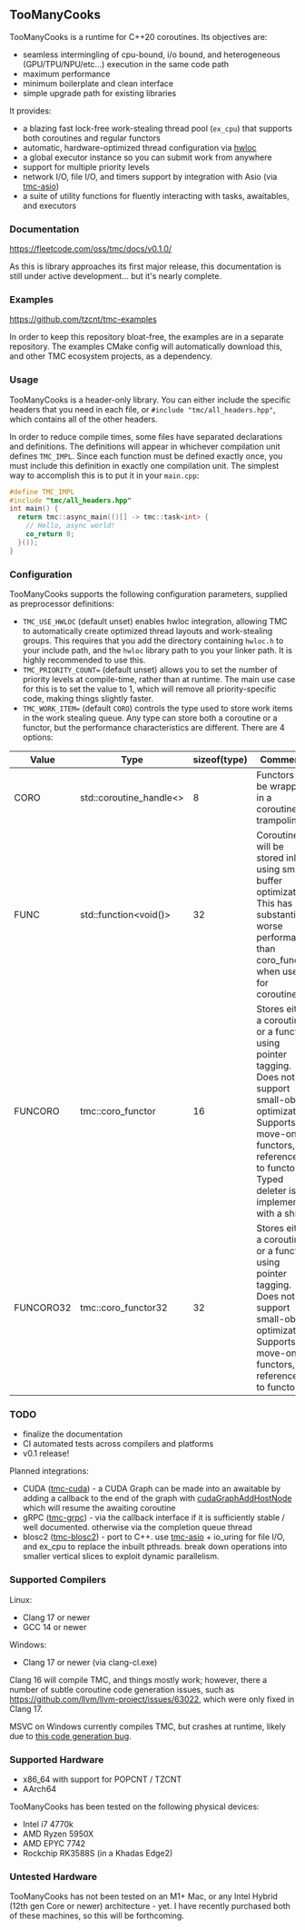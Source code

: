 ## TooManyCooks
TooManyCooks is a runtime for C++20 coroutines. Its objectives are:
- seamless intermingling of cpu-bound, i/o bound, and heterogeneous (GPU/TPU/NPU/etc...) execution in the same code path
- maximum performance
- minimum boilerplate and clean interface
- simple upgrade path for existing libraries

It provides:
- a blazing fast lock-free work-stealing thread pool (`ex_cpu`) that supports both coroutines and regular functors
- automatic, hardware-optimized thread configuration via [hwloc](https://www.open-mpi.org/projects/hwloc/)
- a global executor instance so you can submit work from anywhere
- support for multiple priority levels
- network I/O, file I/O, and timers support by integration with Asio (via [tmc-asio](https://github.com/tzcnt/tmc-asio))
- a suite of utility functions for fluently interacting with tasks, awaitables, and executors

### Documentation
https://fleetcode.com/oss/tmc/docs/v0.1.0/

As this is library approaches its first major release, this documentation is still under active development... but it's nearly complete.

### Examples
https://github.com/tzcnt/tmc-examples

In order to keep this repository bloat-free, the examples are in a separate repository. The examples CMake config will automatically download this, and other TMC ecosystem projects, as a dependency. 

### Usage
TooManyCooks is a header-only library. You can either include the specific headers that you need in each file, or `#include "tmc/all_headers.hpp"`, which contains all of the other headers.

In order to reduce compile times, some files have separated declarations and definitions. The definitions will appear in whichever compilation unit defines `TMC_IMPL`. Since each function must be defined exactly once, you must include this definition in exactly one compilation unit. The simplest way to accomplish this is to put it in your `main.cpp`:
```cpp
#define TMC_IMPL
#include "tmc/all_headers.hpp"
int main() {
  return tmc::async_main(()[] -> tmc::task<int> {
    // Hello, async world!
    co_return 0;
  }());
}
```

### Configuration
TooManyCooks supports the following configuration parameters, supplied as preprocessor definitions:
- `TMC_USE_HWLOC` (default unset) enables hwloc integration, allowing TMC to automatically create optimized thread layouts and work-stealing groups. This requires that you add the directory containing `hwloc.h` to your include path, and the `hwloc` library path to you your linker path. It is highly recommended to use this.
- `TMC_PRIORITY_COUNT=` (default unset) allows you to set the number of priority levels at compile-time, rather than at runtime. The main use case for this is to set the value to 1, which will remove all priority-specific code, making things slightly faster.
- `TMC_WORK_ITEM=` (default `CORO`) controls the type used to store work items in the work stealing queue. Any type can store both a coroutine or a functor, but the performance characteristics are different. There are 4 options:

| Value | Type | sizeof(type) | Comments |
| --- | --- | --- | --- |
| CORO | std::coroutine_handle<> | 8 | Functors will be wrapped in a coroutine trampoline. |
| FUNC | std::function<void()> | 32 | Coroutines will be stored inline using small buffer optimization. This has substantially worse performance than coro_functor when used for coroutines. |
| FUNCORO | tmc::coro_functor | 16 | Stores either a coroutine or a functor using pointer tagging. Does not support small-object optimization. Supports move-only functors, or references to functors. Typed deleter is implemented with a shim. |
| FUNCORO32 | tmc::coro_functor32 | 32 | Stores either a coroutine or a functor using pointer tagging. Does not support small-object optimization. Supports move-only functors, or references to functors. |

### TODO
  - finalize the documentation
  - CI automated tests across compilers and platforms
  - v0.1 release!

Planned integrations:
- CUDA ([tmc-cuda](https://github.com/tzcnt/tmc-cuda)) - a CUDA Graph can be made into an awaitable by adding a callback to the end of the graph with [cudaGraphAddHostNode](https://docs.nvidia.com/cuda/cuda-runtime-api/group__CUDART__GRAPH.html#group__CUDART__GRAPH_1g30e16d2715f09683f0aa8ac2b870cf71) which will resume the awaiting coroutine
- gRPC ([tmc-grpc](https://github.com/tzcnt/tmc-grpc)) - via the callback interface if it is sufficiently stable / well documented. otherwise via the completion queue thread
- blosc2 ([tmc-blosc2](https://github.com/tzcnt/tmc-blosc2)) - port to C++. use [tmc-asio](https://github.com/tzcnt/tmc-asio) + io_uring for file I/O, and ex_cpu to replace the inbuilt pthreads. break down operations into smaller vertical slices to exploit dynamic parallelism.

### Supported Compilers
Linux:
- Clang 17 or newer
- GCC 14 or newer

Windows:
- Clang 17 or newer (via clang-cl.exe)

Clang 16 will compile TMC, and things mostly work; however, there a number of subtle coroutine code generation issues, such as https://github.com/llvm/llvm-project/issues/63022, which were only fixed in Clang 17.

MSVC on Windows currently compiles TMC, but crashes at runtime, likely due to [this code generation bug](https://developercommunity.visualstudio.com/t/Incorrect-code-generation-for-symmetric/1659260?scope=follow).

### Supported Hardware
- x86_64 with support for POPCNT / TZCNT
- AArch64

TooManyCooks has been tested on the following physical devices:
- Intel i7 4770k
- AMD Ryzen 5950X
- AMD EPYC 7742
- Rockchip RK3588S (in a Khadas Edge2)

### Untested Hardware
TooManyCooks has not been tested on an M1+ Mac, or any Intel Hybrid (12th gen Core or newer) architecture - yet. I have recently purchased both of these machines, so this will be forthcoming.
